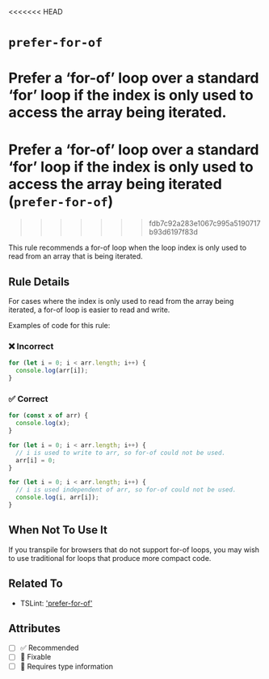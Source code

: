 <<<<<<< HEAD
# `prefer-for-of`

Prefer a ‘for-of’ loop over a standard ‘for’ loop if the index is only used to access the array being iterated.
=======
# Prefer a ‘for-of’ loop over a standard ‘for’ loop if the index is only used to access the array being iterated (`prefer-for-of`)
>>>>>>> fdb7c92a283e1067c995a5190717b93d6197f83d

This rule recommends a for-of loop when the loop index is only used to read from an array that is being iterated.

## Rule Details

For cases where the index is only used to read from the array being iterated, a for-of loop is easier to read and write.

Examples of code for this rule:

<!--tabs-->

### ❌ Incorrect

```js
for (let i = 0; i < arr.length; i++) {
  console.log(arr[i]);
}
```

### ✅ Correct

```js
for (const x of arr) {
  console.log(x);
}

for (let i = 0; i < arr.length; i++) {
  // i is used to write to arr, so for-of could not be used.
  arr[i] = 0;
}

for (let i = 0; i < arr.length; i++) {
  // i is used independent of arr, so for-of could not be used.
  console.log(i, arr[i]);
}
```

## When Not To Use It

If you transpile for browsers that do not support for-of loops, you may wish to use traditional for loops that produce more compact code.

## Related To

- TSLint: ['prefer-for-of'](https://palantir.github.io/tslint/rules/prefer-for-of/)

## Attributes

- [ ] ✅ Recommended
- [ ] 🔧 Fixable
- [ ] 💭 Requires type information

